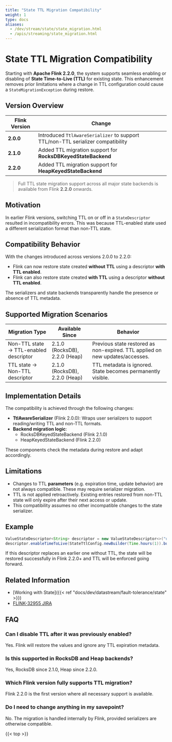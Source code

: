 ```yaml
---
title: "State TTL Migration Compatibility"
weight: 1
type: docs
aliases:
  - /dev/stream/state/state_migration.html
  - /apis/streaming/state_migration.html
---
```

<!--
Licensed to the Apache Software Foundation (ASF) under one
or more contributor license agreements.  See the NOTICE file
distributed with this work for additional information
regarding copyright ownership.  The ASF licenses this file
to you under the Apache License, Version 2.0 (the
"License"); you may not use this file except in compliance
with the License.  You may obtain a copy of the License at

  http://www.apache.org/licenses/LICENSE-2.0

Unless required by applicable law or agreed to in writing,
software distributed under the License is distributed on an
"AS IS" BASIS, WITHOUT WARRANTIES OR CONDITIONS OF ANY
KIND, either express or implied.  See the License for the
specific language governing permissions and limitations
under the License.
-->

# State TTL Migration Compatibility

Starting with **Apache Flink 2.2.0**, the system supports seamless enabling or disabling of **State Time-to-Live (TTL)** for existing state.
This enhancement removes prior limitations where a change in TTL configuration could cause a `StateMigrationException` during restore.

## Version Overview

| Flink Version | Change                                                                          |
| ------------- | ------------------------------------------------------------------------------- |
| **2.0.0**     | Introduced `TtlAwareSerializer` to support TTL/non-TTL serializer compatibility |
| **2.1.0**     | Added TTL migration support for **RocksDBKeyedStateBackend**                    |
| **2.2.0**     | Added TTL migration support for **HeapKeyedStateBackend**                       |

> Full TTL state migration support across all major state backends is available from Flink **2.2.0** onwards.

## Motivation

In earlier Flink versions, switching TTL on or off in a `StateDescriptor` resulted in incompatibility errors.
This was because TTL-enabled state used a different serialization format than non-TTL state.

## Compatibility Behavior

With the changes introduced across versions 2.0.0 to 2.2.0:

* Flink can now restore state created **without TTL** using a descriptor **with TTL enabled**.
* Flink can also restore state created **with TTL** using a descriptor **without TTL enabled**.

The serializers and state backends transparently handle the presence or absence of TTL metadata.

## Supported Migration Scenarios

| Migration Type                         | Available Since               | Behavior                                                            |
| -------------------------------------- | ----------------------------- | ------------------------------------------------------------------- |
| Non-TTL state → TTL-enabled descriptor | 2.1.0 (RocksDB), 2.2.0 (Heap) | Previous state restored as non-expired. TTL applied on new updates/accesses. |
| TTL state → Non-TTL descriptor         | 2.1.0 (RocksDB), 2.2.0 (Heap) | TTL metadata is ignored. State becomes permanently visible.         |

## Implementation Details

The compatibility is achieved through the following changes:

* **TtlAwareSerializer** (Flink 2.0.0): Wraps user serializers to support reading/writing TTL and non-TTL formats.
* **Backend migration logic**:
    * RocksDBKeyedStateBackend (Flink 2.1.0)
    * HeapKeyedStateBackend (Flink 2.2.0)

These components check the metadata during restore and adapt accordingly.

## Limitations

* Changes to TTL **parameters** (e.g. expiration time, update behavior) are not always compatible. These may require serializer migration.
* TTL is not applied retroactively. Existing entries restored from non-TTL state will only expire after their next access or update.
* This compatibility assumes no other incompatible changes to the state serializer.

## Example

```java
ValueStateDescriptor<String> descriptor = new ValueStateDescriptor<>("user-state", String.class);
descriptor.enableTimeToLive(StateTtlConfig.newBuilder(Time.hours(1)).build());
```

If this descriptor replaces an earlier one without TTL, the state will be restored successfully in Flink 2.2.0+ and TTL will be enforced going forward.

## Related Information

* [Working with State]({{< ref "docs/dev/datastream/fault-tolerance/state" >}})
* [FLINK-32955 JIRA](https://issues.apache.org/jira/browse/FLINK-32955)

## FAQ

### Can I disable TTL after it was previously enabled?

Yes. Flink will restore the values and ignore any TTL expiration metadata.

### Is this supported in RocksDB and Heap backends?

Yes, RocksDB since 2.1.0, Heap since 2.2.0.

### Which Flink version fully supports TTL migration?

Flink 2.2.0 is the first version where all necessary support is available.

### Do I need to change anything in my savepoint?

No. The migration is handled internally by Flink, provided serializers are otherwise compatible.

{{< top >}}
